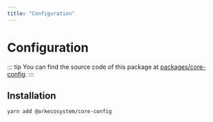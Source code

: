 ```yaml
---
title: "Configuration"
---
```


# Configuration

::: tip
You can find the source code of this package at [packages/core-config](https://github.com/ArkEcosystem/core/tree/master/packages/core-config).
:::

## Installation

```bash
yarn add @arkecosystem/core-config
```
